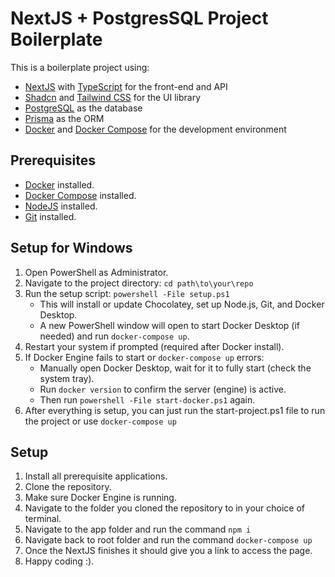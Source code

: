 # NextJS + PostgresSQL Project Boilerplate

This is a boilerplate project using: 
- [NextJS](https://nextjs.org/) with [TypeScript](https://www.typescriptlang.org/) for the front-end and API 
- [Shadcn](https://ui.shadcn.com/) and [Tailwind CSS](https://tailwindcss.com/) for the UI library
- [PostgreSQL](https://www.postgresql.org/) as the database 
- [Prisma](https://www.prisma.io/) as the ORM 
- [Docker](https://www.docker.com/) and [Docker Compose](https://docs.docker.com/compose/) for the development environment

## Prerequisites
- [Docker](https://www.docker.com/) installed.
- [Docker Compose](https://docs.docker.com/compose/install/) installed.
- [NodeJS](https://nodejs.org/) installed.
- [Git](https://git-scm.com/) installed.

## Setup for Windows
1. Open PowerShell as Administrator.
2. Navigate to the project directory: `cd path\to\your\repo`
3. Run the setup script: `powershell -File setup.ps1`
   - This will install or update Chocolatey, set up Node.js, Git, and Docker Desktop.
   - A new PowerShell window will open to start Docker Desktop (if needed) and run `docker-compose up`.
4. Restart your system if prompted (required after Docker install).
5. If Docker Engine fails to start or `docker-compose up` errors:
   - Manually open Docker Desktop, wait for it to fully start (check the system tray).
   - Run `docker version` to confirm the server (engine) is active.
   - Then run `powershell -File start-docker.ps1` again.
6. After everything is setup, you can just run the start-project.ps1 file to run the project or use `docker-compose up`

## Setup
1. Install all prerequisite applications.
2. Clone the repository.
3. Make sure Docker Engine is running.
4. Navigate to the folder you cloned the repository to in your choice of terminal.
5. Navigate to the app folder and run the command `npm i`
6. Navigate back to root folder and run the command `docker-compose up`
7. Once the NextJS finishes it should give you a link to access the page.
8. Happy coding :).
